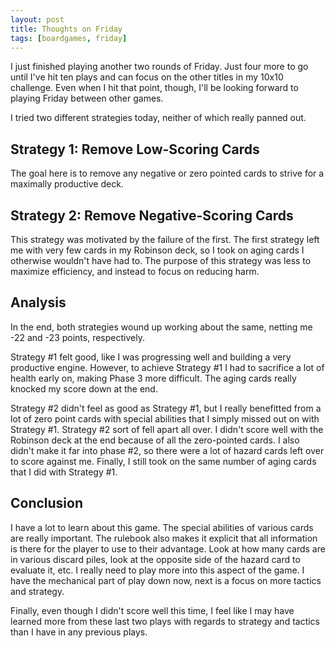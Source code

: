 ```yaml
---
layout: post
title: Thoughts on Friday
tags: [boardgames, friday]
---
```


I just finished playing another two rounds of Friday.  Just four more to go until I've hit ten plays and can
focus on the other titles in my 10x10 challenge.  Even when I hit that point, though, I'll be looking forward
to playing Friday between other games.

I tried two different strategies today, neither of which really panned out.

## Strategy 1: Remove Low-Scoring Cards
The goal here is to remove any negative or zero pointed cards to strive for a maximally productive deck.

## Strategy 2: Remove Negative-Scoring Cards
This strategy was motivated by the failure of the first.  The first strategy left me with very few cards
in my Robinson deck, so I took on aging cards I otherwise wouldn't have had to.  The purpose of this strategy
was less to maximize efficiency, and instead to focus on reducing harm.

## Analysis
In the end, both strategies wound up working about the same, netting me -22 and -23 points, respectively.

Strategy #1 felt good, like I was progressing well and building a very productive engine.  However,
to achieve Strategy #1 I had to sacrifice a lot of health early on, making Phase 3 more difficult.  The
aging cards really knocked my score down at the end.

Strategy #2 didn't feel as good as Strategy #1, but I really benefitted from a lot of zero point cards with
special abilities that I simply missed out on with Strategy #1.  Strategy #2 sort of fell apart all over.
I didn't score well with the Robinson deck at the end because of all the zero-pointed cards.  I also didn't
make it far into phase #2, so there were a lot of hazard cards left over to score against me.  Finally,
I still took on the same number of aging cards that I did with Strategy #1.

## Conclusion
I have a lot to learn about this game.
The special abilities of various cards are really important.  The rulebook also makes it explicit that all
information is there for the player to use to their advantage.  Look at how many cards are in various
discard piles, look at the opposite side of the hazard card to evaluate it, etc.  I really need to play
more into this aspect of the game.  I have the mechanical part of play down now, next is a focus on more
tactics and strategy.

Finally, even though I didn't score well this time, I feel like I may have learned more from these last two plays
with regards to strategy and tactics than I have in any previous plays.
